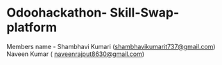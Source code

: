 # Odoohackathon- Skill-Swap-platform

 Members name - Shambhavi Kumari (shambhavikumarit737@gmail.com)
                Naveen Kumar ( naveenrajput8630@gmail.com)
                
